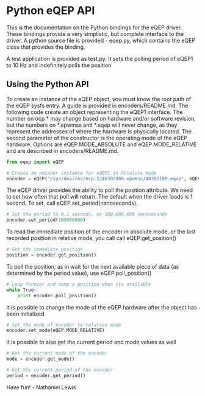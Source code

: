 Python eQEP API
===============

This is the documentation on the Python bindings for the eQEP driver.  These bindings provide a very simplistic, but complete interface to the driver.  A python source file is provided - eqep.py, which contains the eQEP class that provides the binding.

A test application is provided as test.py.  It sets the polling period of eQEP1 to 10 Hz and indefinitely polls the position

Using the Python API
--------------------

To create an instance of the eQEP object, you must know the root path of the eQEP sysfs entry.  A guide is provided in encoders/README.md.  The following code create an object representing the eQEP1 interface.  The number on ocp.* may change based on hardware and/or software revision, but the numbers on *.epwmss and *.eqep will never change, as they represent the addresses of where the hardware is physically located.  The second parameter of the constructor is the operating mode of the eQEP hardware.  Options are eQEP.MODE_ABSOLUTE and eQEP.MODE_RELATIVE and are described in encoders/README.md.

```python
from eqep import eQEP

# Create an encoder instance for eQEP1 in Absolute mode
encoder = eQEP("/sys/devices/ocp.2/48302000.epwmss/48302180.eqep", eQEP.MODE_ABSOLUTE)
```

The eQEP driver provides the ability to poll the position attribute.  We need to set how often that poll will return.  The default when the driver loads is 1 second.  To set, call eQEP.set_period(nanoseconds).

```python
# Set the period to 0.1 seconds, or 100,000,000 nanoseconds
encoder.set_period(100000000)
```

To read the immediate position of the encoder in absolute mode, or the last recorded position in relative mode, you call call eQEP.get_position()

```python
# Get the immediate position
position = encoder.get_position()
```

To poll the position, as in wait for the next available piece of data (as determined by the period value), use eQEP.poll_position()

```python
# Loop forever and dump a position when its available
while True:
    print encoder.poll_position()
```

It is possible to change the mode of the eQEP hardware after the object has been initialized

```python
# Set the mode of encoder to relative mode
encoder.set_mode(eQEP.MODE_RELATIVE)
```

It is possible to also get the current period and mode values as well
```python
# Get the current mode of the encoder
mode = encoder.get_mode()

# Get the current period of the encoder
period = encoder.get_period()
```

Have fun! - Nathaniel Lewis


